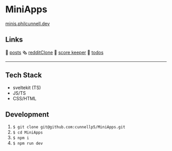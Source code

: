 # MiniApps

[minis.philcunnell.dev](https://minis.philcunnell.dev)

## Links

📓 [posts](https://minis.philcunnell.dev/posts)
🗞️ [redditClone](https://minis.philcunnell.dev/r)
🏓 [score keeper](https://minis.philcunnell.dev/scores)
📝 [todos](https://minis.philcunnell.dev/todos)

---

## Tech Stack

- sveltekit (TS)
- JS/TS
- CSS/HTML

## Development

1. `$ git clone git@github.com:cunnellp5/MiniApps.git`
2. `$ cd MiniApps`
3. `$ npm i`
4. `$ npm run dev`
